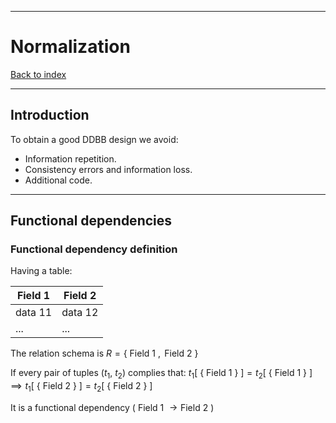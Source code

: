 
---
# Normalization

[Back to index](../../index.md)

---

## Introduction

To obtain a good DDBB design we avoid:
- Information repetition.
- Consistency errors and information loss.
- Additional code.

---
## Functional dependencies

### Functional dependency definition

Having a table:

| Field 1 | Field 2 |
| ------- | ------- |
| data 11 | data 12 |
| ...     | ...     |
The relation schema is $R = \{\text{ Field 1 }, \text{ Field 2 }\}$

If every pair of tuples ($t_1$, $t_2$) complies that:
$t_1[\:\{\text{ Field 1 }\}\:] = t_2[\:\{\text{ Field 1 }\}\:] \implies t_1[\:\{\text{ Field 2 }\}\:] = t_2[\:\{\text{ Field 2 }\}\:]$

It is a functional dependency ( $\text{Field 1 } \to \text{Field 2}$ )



